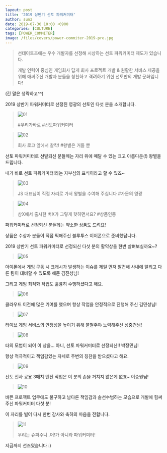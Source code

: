 ```yaml
---
layout: post
title: '2019 상반기 선토 파워커미터'
author: sunz
date: 2019-07-30 10:00 +0900
categories: [CULTURE]
tags: [POWER_COMMITER]
image: /files/covers/power-commiter-2019-pre.jpg
---
```


> 선데이토즈에는 우수 개발자를 선정해 시상하는 선토 파워커미터 제도가 있습니다. 
> 
> 개발 인력이 중심인 게임회사 답게 회사 프로젝트 개발 & 원활한 서비스 제공을 위해 애써주신 개발자 분들을 칭찬하고 격려하기 위한 선토만의 개발 문화입니다!

(긴 말은 생략하고^^)

2019 상반기 파워커미터로 선정된 영광의 선토인 다섯 분을 소개합니다.

> ![01](/files/images/2019-07-30-PowerCommiter/01.jpeg)
>
> #우리가바로 #선토파워커미터

> ![02](/files/images/2019-07-30-PowerCommiter/02.jpeg)
>
> 회사 로고 앞에서 찰칵! #왕별은 거들 뿐

선토 파워커미터로 선발되신 분들께는 자리 위에 매달 수 있는 크고 아름다운(!) 왕별을 드립니다.

내가 바로 선토 파워커미터!라는 자부심의 표식이라고 할 수 있죠~

> ![03](/files/images/2019-07-30-PowerCommiter/03.jpeg)
> 
> JS 대표님이 직접 자리로 가서 왕별을 수여해 주십니다 #가문의 영광

> ![04](/files/images/2019-07-30-PowerCommiter/04.jpeg)
>
> 삼X에서 출시한 버X가 그렇게 핫하면서요? #상품인증

파워커미터로 선정되신 분들께는 약소한 상품도 드려요!

상품은 수상자 분들이 직접 픽해주신 블루투스 이어폰으로 준비했답니다.

2019 상반기 선토 파워커미터로 선정되신 다섯 분의 활약상을 한번 살펴보실까요~?

> ![05](/files/images/2019-07-30-PowerCommiter/05.jpeg)

아이폰에서 게임 구동 시 크래시가 발생하는 이슈를 제일 먼저 발견해 사내에 알리고 다른 팀이 대비할 수 있도록 해준 김진성님!

그리고 게임 최적화 작업도 훌륭히 수행하셨다고 해요.

> ![06](/files/images/2019-07-30-PowerCommiter/06.jpeg)

클라우드 이전에 많은 기여를 했으며 항상 작업을 안정적으로 진행해 주신 김민성님!

> ![07](/files/images/2019-07-30-PowerCommiter/07.jpeg)

라이브 게임 서비스의 안정성을 높이기 위해 불철주야 노력해주신 성중건님!

> ![08](/files/images/2019-07-30-PowerCommiter/08.jpeg)

타의 모범이 되어 이 상을... 아니, 선토 파워커미터로 선정되신!! 박정민님!

항상 적극적이고 책임감있는 자세로 주변의 칭찬을 받으셨다고 해요.

> ![09](/files/images/2019-07-30-PowerCommiter/09.jpeg)

선토 전사 공용 3매치 엔진 작업은 이 분의 손을 거치지 않은게 없죠~ 이승원님!

> ![10](/files/images/2019-07-30-PowerCommiter/10.jpeg)

바쁜 프로젝트 업무에도 불구하고 남다른 책임감과 솔선수범하는 모습으로 개발에 힘써주신 파워커미터 다섯 분!

이 자리를 빌어 다시 한번 감사와 축하의 마음을 전합니다.

> ![11](/files/images/2019-07-30-PowerCommiter/11.jpeg)
>
> 우리는 슈퍼주니..어!가 아니라 파워커미터!

지금까지 선즈였습니다 :)


